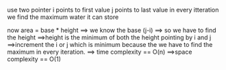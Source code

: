 use two pointer
i points to first value
j points to last value
in every itteration we find the maximum water it can store

now area = base * height
==> we know the base (j-i)
==> so we have to find the height
==>height is the minimum of both the height pointing by i and j
==>increment the i or j which is minimum because the we have to find the maximum in every iteration.
==> time complexity == O(n)
==>space complexity == O(1)
